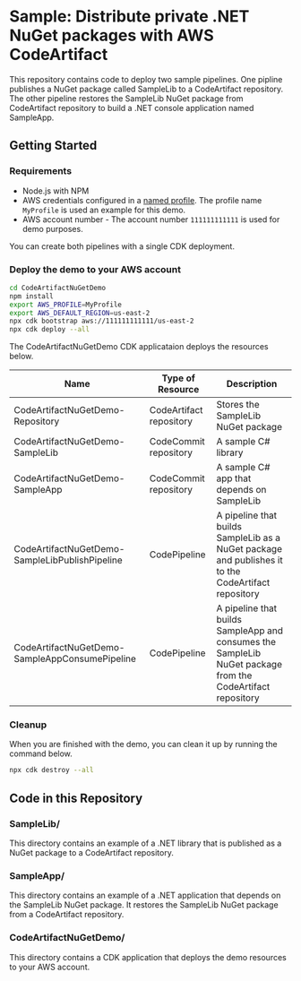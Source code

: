 # Sample: Distribute private .NET NuGet packages with AWS CodeArtifact

This repository contains code to deploy two sample pipelines. One pipline publishes a NuGet package called SampleLib to a CodeArtifact repository. The other pipeline restores the SampleLib NuGet package from CodeArtifact repository to build a .NET console application named SampleApp.

## Getting Started

### Requirements

- Node.js with NPM
- AWS credentials configured in a [named profile](https://docs.aws.amazon.com/cli/latest/userguide/cli-configure-profiles.html). The profile name `MyProfile` is used an example for this demo.
- AWS account number - The account number `111111111111` is used for demo purposes.

You can create both pipelines with a single CDK deployment.

### Deploy the demo to your AWS account

```bash
cd CodeArtifactNuGetDemo
npm install
export AWS_PROFILE=MyProfile
export AWS_DEFAULT_REGION=us-east-2
npx cdk bootstrap aws://111111111111/us-east-2
npx cdk deploy --all
```

The CodeArtifactNuGetDemo CDK applicataion deploys the resources below.

Name | Type of Resource | Description
-- | -- | --
| CodeArtifactNuGetDemo-Repository | CodeArtifact repository | Stores the SampleLib NuGet package
| CodeArtifactNuGetDemo-SampleLib | CodeCommit repository | A sample C# library
| CodeArtifactNuGetDemo-SampleApp | CodeCommit repository | A sample C# app that depends on SampleLib
| CodeArtifactNuGetDemo-SampleLibPublishPipeline | CodePipeline | A pipeline that builds SampleLib as a NuGet package and publishes it to the CodeArtifact repository
| CodeArtifactNuGetDemo-SampleAppConsumePipeline | CodePipeline | A pipeline that builds SampleApp and consumes the SampleLib NuGet package from the CodeArtifact repository

### Cleanup

When you are finished with the demo, you can clean it up by running the command below.

```bash
npx cdk destroy --all
```

## Code in this Repository

### SampleLib/

This directory contains an example of a .NET library that is published as a NuGet package to a CodeArtifact repository.

### SampleApp/

This directory contains an example of a .NET application that depends on the SampleLib NuGet package. It restores the SampleLib NuGet package from a CodeArtifact repository.

### CodeArtifactNuGetDemo/

This directory contains a CDK application that deploys the demo resources to your AWS account.
